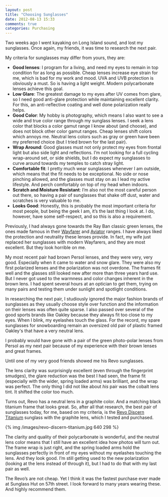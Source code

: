```yaml
---
layout: post
title: "Choosing Sunglasses"
date: 2012-08-13 15:33
comments: true
categories: Purchasing
---
```


Two weeks ago I went kayaking on Long Island sound, and lost my sunglasses. Once again, my friends, it was time to research the next pair.

My criteria for sunglasses may differ from yours, they are:

* **Good lenses**: I program for a living, and need my eyes to remain in top condition for as long as possible. Cheap lenses increase eye strain for me, which is bad for my work and mood. UVA and UVB protection is obviously a must. So is having a light weight. Modern polycarbonate lenses achieve this goal.
* **Low Glare**: The greatest damage to my eyes after UV comes from glare, so I need good anti-glare protection while maintaining excellent clarity. For this, an anti-reflective coating and well done polarization really helps.
* **Good Color**: My hobby is photography, which means I also want to see a wide and true color range through my sunglass lenses. I seek a lens color that blocks a color gamut range I know about (and choose), and does not block other color gamut ranges. Cheap lenses shift colors which annoys me. Neutral lens colors such as gray or green have been my preferred choice (but I tried brown for the last pair).
* **Wrap Around**: Good glasses must not only protect my eyes from frontal light but also side light and reflections. I’m not looking for a full cycling wrap-around set, or side shields, but I do expect my sunglasses to curve around towards my temples to catch stray light.
* **Comfortable fit**: I pretty much wear sunglasses whenever I am outside, which means that the fit needs to be exceptional. No side or nose pinching allowed, and the glasses must stay on as I lead my active lifestyle. And perch comfortably on top of my head when indoors.
* **Scratch and Moisture Resistant**: I’m also not the most careful person out there, so having a pair of sunglasses that shake off dust, water and scratches is very valuable to me.
* **Looks Good**: Honestly, this is probably the most important criteria for most people, but being the geek I am, it’s the last thing I look at. I do, however, have some self-respect, and so this is also a requirement.

Previously, I had always gone towards the Ray Ban classic green lenses, the ones made famous in their [Wayfarer](http://www.ray-ban.com/usa/sunglasses?cat=19) and [Aviator](http://www.ray-ban.com/usa/sunglasses?cat=12) ranges. I have always liked the protection and neutrality these lenses provide. In fact, my wife just replaced her sunglasses with modern Wayfarers, and they are most excellent. But they look horrible on me.

My most recent pair had brown Persol lenses, and they were very, very good. Especially when it came to water and snow glare. They were also my first polarized lenses and the polarization was not overdone. The frames fit well and the glasses still looked new after more than three years hard use. But I never got used to the warmness and color changes inherent in the brown lens. I had spent several hours at an optician to get them, trying on many pairs and testing them under sunlight and spotlight conditions.

In researching the next pair, I studiously ignored the major fashion brands of sunglasses as they usually choose style over function and the information on their lenses was often quite sparse. I also passed over several of the good sports brands like Oakley because they always fit too close to my eyes. When I blink, my eyelashes touch the glass. For the record, my spare sunglasses for snowboarding remain an oversized old pair of plastic framed Oakley's that have a very neutral lens.

I probably would have gone with a pair of the green photo-polar lenses from Persol as my next pair because of my experience with their brown lenses and great frames.

Until one of my very good friends showed me his Revo sunglasses.

The lens clarity was surprisingly excellent (even through the fingerprint smudges), the glare reduction was the best I had seen, the frame fit (especially with the wider, spring loaded arms) was brilliant, and the wrap was perfect. The only thing I did not like about *his* pair was the cobalt lens tint. It shifted the color too much.

Turns out, Revo has a neutral lens in a graphite color. And a matching black titanium frame that looks great. So, after all that research, the best pair of sunglasses today, for me, based on my criteria, is the [Revo Discern Titanium](http://www.revo.com/models/54-discernr-titanium) sunglass with the graphite lens, which I tested and purchased.

{% img /images/revo-discern-titanium.jpg 640 298 %}

The clarity and quality of their polycarbonate is wonderful, and the neutral lens color means that I still have an excellent idea how photos will turn out. The frame wrap is just right, and the spring loaded arms hold the sunglasses perfectly in front of my eyes without my eyelashes touching the lens. And they look good. I’m still getting used to the new polarization (looking at the lens instead of through it), but I had to do that with my last pair as well.

The Revo’s are not cheap. Yet I think it was the fastest purchase ever made at Sunglass Hut on 57th street. I look forward to many years wearing these. And highly recommend them.
